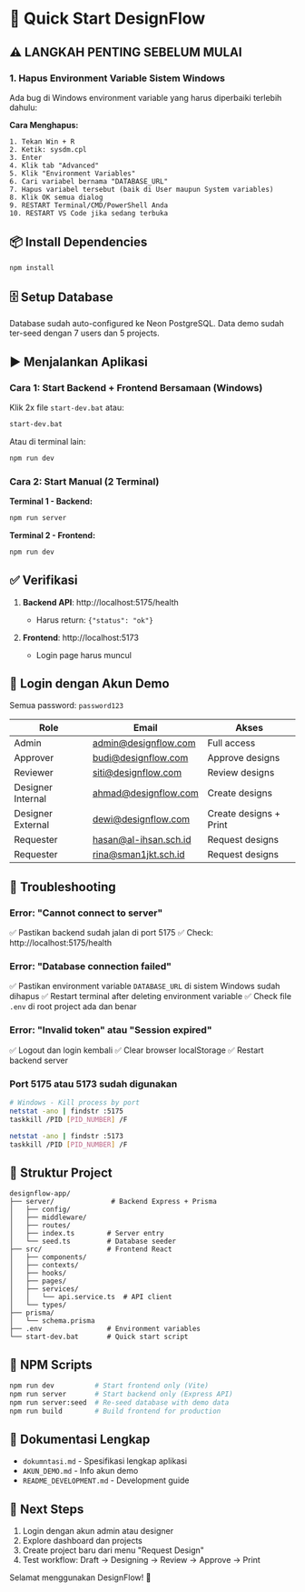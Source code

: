 # 🚀 Quick Start DesignFlow

## ⚠️ LANGKAH PENTING SEBELUM MULAI

### 1. Hapus Environment Variable Sistem Windows

Ada bug di Windows environment variable yang harus diperbaiki terlebih dahulu:

**Cara Menghapus:**
```
1. Tekan Win + R
2. Ketik: sysdm.cpl
3. Enter
4. Klik tab "Advanced"
5. Klik "Environment Variables"
6. Cari variabel bernama "DATABASE_URL"
7. Hapus variabel tersebut (baik di User maupun System variables)
8. Klik OK semua dialog
9. RESTART Terminal/CMD/PowerShell Anda
10. RESTART VS Code jika sedang terbuka
```

## 📦 Install Dependencies

```bash
npm install
```

## 🗄️ Setup Database

Database sudah auto-configured ke Neon PostgreSQL. Data demo sudah ter-seed dengan 7 users dan 5 projects.

## ▶️ Menjalankan Aplikasi

### Cara 1: Start Backend + Frontend Bersamaan (Windows)

Klik 2x file `start-dev.bat` atau:

```bash
start-dev.bat
```

Atau di terminal lain:
```bash
npm run dev
```

### Cara 2: Start Manual (2 Terminal)

**Terminal 1 - Backend:**
```bash
npm run server
```

**Terminal 2 - Frontend:**
```bash
npm run dev
```

## ✅ Verifikasi

1. **Backend API**: http://localhost:5175/health
   - Harus return: `{"status": "ok"}`

2. **Frontend**: http://localhost:5173
   - Login page harus muncul

## 🔐 Login dengan Akun Demo

Semua password: `password123`

| Role | Email | Akses |
|------|-------|-------|
| Admin | admin@designflow.com | Full access |
| Approver | budi@designflow.com | Approve designs |
| Reviewer | siti@designflow.com | Review designs |
| Designer Internal | ahmad@designflow.com | Create designs |
| Designer External | dewi@designflow.com | Create designs + Print |
| Requester | hasan@al-ihsan.sch.id | Request designs |
| Requester | rina@sman1jkt.sch.id | Request designs |

## 🐛 Troubleshooting

### Error: "Cannot connect to server"

✅ Pastikan backend sudah jalan di port 5175
✅ Check: http://localhost:5175/health

### Error: "Database connection failed"

✅ Pastikan environment variable `DATABASE_URL` di sistem Windows sudah dihapus
✅ Restart terminal after deleting environment variable
✅ Check file `.env` di root project ada dan benar

### Error: "Invalid token" atau "Session expired"

✅ Logout dan login kembali
✅ Clear browser localStorage
✅ Restart backend server

### Port 5175 atau 5173 sudah digunakan

```bash
# Windows - Kill process by port
netstat -ano | findstr :5175
taskkill /PID [PID_NUMBER] /F

netstat -ano | findstr :5173
taskkill /PID [PID_NUMBER] /F
```

## 📁 Struktur Project

```
designflow-app/
├── server/              # Backend Express + Prisma
│   ├── config/
│   ├── middleware/
│   ├── routes/
│   ├── index.ts        # Server entry
│   └── seed.ts         # Database seeder
├── src/                # Frontend React
│   ├── components/
│   ├── contexts/
│   ├── hooks/
│   ├── pages/
│   ├── services/
│   │   └── api.service.ts  # API client
│   └── types/
├── prisma/
│   └── schema.prisma
├── .env                # Environment variables
└── start-dev.bat       # Quick start script
```

## 🔧 NPM Scripts

```bash
npm run dev          # Start frontend only (Vite)
npm run server       # Start backend only (Express API)
npm run server:seed  # Re-seed database with demo data
npm run build        # Build frontend for production
```

## 📖 Dokumentasi Lengkap

- `dokumntasi.md` - Spesifikasi lengkap aplikasi
- `AKUN_DEMO.md` - Info akun demo
- `README_DEVELOPMENT.md` - Development guide

## 🎯 Next Steps

1. Login dengan akun admin atau designer
2. Explore dashboard dan projects
3. Create project baru dari menu "Request Design"
4. Test workflow: Draft → Designing → Review → Approve → Print

Selamat menggunakan DesignFlow! 🎨
